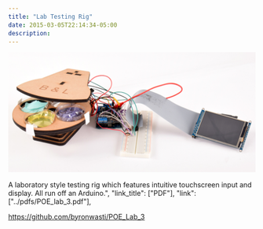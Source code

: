 ```yaml
---
title: "Lab Testing Rig"
date: 2015-03-05T22:14:34-05:00
description: 
---
```


![lab](/images/lab_testing_rig/lab_testing_rig.jpg)

A laboratory style testing rig which features intuitive touchscreen input and display. All run off an Arduino.",
        "link_title": ["PDF"],
        "link": ["../pdfs/POE_lab_3.pdf"],

https://github.com/byronwasti/POE_Lab_3
